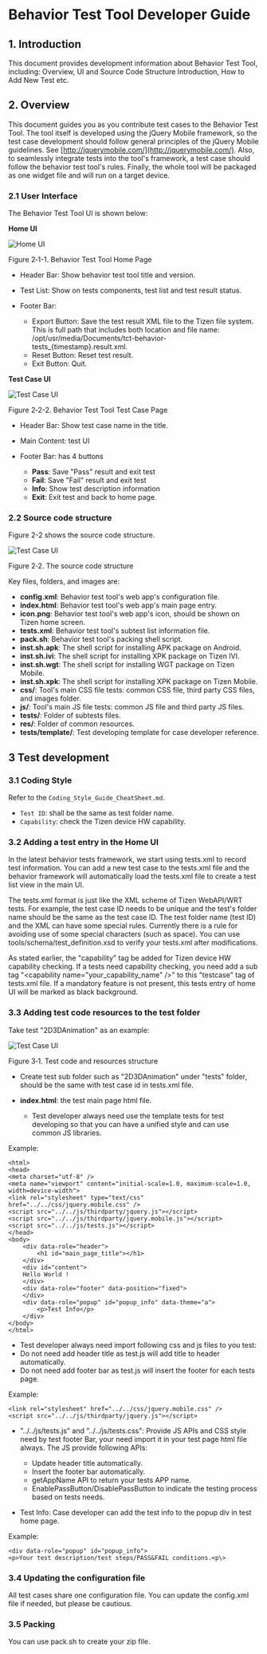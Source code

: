 # Behavior Test Tool Developer Guide

## 1. Introduction

This document provides development information about Behavior Test Tool, including: Overview, UI and Source Code Structure Introduction, How to Add New Test etc.

## 2. Overview

This document guides you as you contribute test cases to the Behavior Test Tool. The tool itself is developed using the jQuery Mobile framework, so the test case development should follow general principles of the jQuery Mobile guidelines. See [http://jquerymobile.com/](http://jquerymobile.com/). Also, to seamlessly integrate tests into the tool's framework, a test case should follow the behavior test tool's rules. Finally, the whole tool will be packaged as one widget file and will run on a target device.

### 2.1 User Interface

The Behavior Test Tool UI is shown below:

**Home UI**

![Home UI](img/Behavior_Test_Tool_Developer_Guide_1.png)

Figure 2‑1-1. Behavior Test Tool Home Page

- Header Bar: Show behavior test tool title and version.
- Test List: Show on tests components, test list and test result status.
- Footer Bar:

  - Export Button: Save the test result XML file to the Tizen file system. This is full path that includes both location and file name: /opt/usr/media/Documents/tct-behavior-tests\_{timestamp}.result.xml.
  - Reset Button: Reset test result.
  - Exit Button: Quit.

**Test Case UI**

![Test Case UI](img/Behavior_Test_Tool_Developer_Guide_2.png)

Figure 2‑2-2. Behavior Test Tool Test Case Page

- Header Bar: Show test case name in the title.
- Main Content: test UI
- Footer Bar: has 4 buttons

  - **Pass**: Save "Pass" result and exit test
  - **Fail**: Save "Fail" result and exit test
  - **Info**: Show test description information
  - **Exit**: Exit test and back to home page.

### 2.2 Source code structure

Figure 2-2 shows the source code structure.

![Test Case UI](img/Behavior_Test_Tool_Developer_Guide_3.png)

Figure 2‑2. The source code structure

Key files, folders, and images are:

- **config.xml**: Behavior test tool's web app's configuration file.
- **index.html**: Behavior test tool's web app's main page entry.
- **icon.png**: Behavior test tool's web app's icon, should be shown on Tizen home screen.
- **tests.xml**: Behavior test tool's subtest list information file.
- **pack.sh**: Behavior test tool's packing shell script.
- **inst.sh.apk**: The shell script for installing APK package on Android.
- **inst.sh.ivi**: The shell script for installing XPK package on Tizen IVI.
- **inst.sh.wgt**: The shell script for installing WGT package on Tizen Mobile.
- **inst.sh.xpk**: The shell script for installing XPK package on Tizen Mobile.
- **css/**: Tool's main CSS file tests: common CSS file, third party CSS files, and images folder.
- **js/**: Tool's main JS file tests: common JS file and third party JS files.
- **tests/**: Folder of subtests files.
- **res/**: Folder of common resources.
- **tests/template/**: Test developing template for case developer reference.

## 3 Test development

### 3.1 Coding Style

Refer to the `Coding_Style_Guide_CheatSheet.md`.

- `Test ID`: shall be the same as test folder name.
- `Capability`: check the Tizen device HW capability.

### 3.2 Adding a test entry in the Home UI

In the latest behavior tests framework, we start using tests.xml to record test information. You can add a new test case to the tests.xml file and the behavior framework will automatically load the tests.xml file to create a test list view in the main UI.

The tests.xml format is just like the XML scheme of Tizen WebAPI/WRT tests. For example, the test case ID needs to be unique and the test's folder name should be the same as the test case ID. The test folder name (test ID) and the XML can have some special rules. Currently there is a rule for avoiding use of some special characters (such as space). You can use tools/schema/test\_definition.xsd to verify your tests.xml after modifications.

As stated earlier, the "capability" tag be added for Tizen device HW capability checking. If a tests need capability checking, you need add a sub tag "<capability name="your_capability_name" /\>" to this "testcase" tag of tests.xml file. If a mandatory feature is not present, this tests entry of home UI will be marked as black background.

### 3.3 Adding test code resources to the test folder

Take test "2D3DAnimation" as an example:

![Test Case UI](img/Behavior_Test_Tool_Developer_Guide_4.png)

Figure 3‑1. Test code and resources structure

- Create test sub folder such as "2D3DAnimation" under "tests" folder, should be the same with test case id in tests.xml file.
- **index.html**: the test main page html file.

  - Test developer always need use the template tests for test developing so that you can have a unified style and can use common JS libraries.

Example:

    <html>
    <head>
    <meta charset="utf-8" />
    <meta name="viewport" content="initial-scale=1.0, maximum-scale=1.0, width=device-width">
    <link rel="stylesheet" type="text/css" href="../../css/jquery.mobile.css" />
    <script src="../../js/thirdparty/jquery.js"></script>
    <script src="../../js/thirdparty/jquery.mobile.js"></script>
    <script src="../../js/tests.js"></script>
    </head>
    <body>
        <div data-role="header">
            <h1 id="main_page_title"></h1>
        </div>
        <div id="content">
        Hello World !
        </div>
        <div data-role="footer" data-position="fixed">
        </div>
        <div data-role="popup" id="popup_info" data-theme="a">
            <p>Test Info</p>
        </div>
    </body>
    </html>

- Test developer always need import following css and js files to you test:
- Do not need add header title as test.js will add title to header automatically.
- Do not need add footer bar as test.js will insert the footer for each tests page.

Example:

    <link rel="stylesheet" href="../../css/jquery.mobile.css" />
    <script src="../../js/thirdparty/jquery.js"></script>

- "../../js/tests.js" and "../../js/tests.css": Provide JS APIs and CSS style need by test footer Bar, your need import it in your test page html file always. The JS provide following APIs:

  - Update header title automatically.
  - Insert the footer bar automatically.
  - getAppName API to return your tests APP name.
  - EnablePassButton/DisablePassButton to indicate the testing process based on tests needs.

- Test Info: Case developer can add the test info to the popup div in test home page.

Example:

    <div data-role="popup" id="popup_info">
    <p>Your test description/test steps/PASS&FAIL conditions.<p\>


### 3.4 Updating the configuration file

All test cases share one configuration file. You can update the config.xml file if needed, but please be cautious.

### 3.5 Packing

You can use pack.sh to create your zip file.

